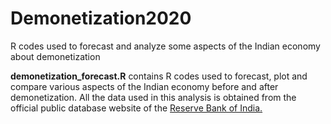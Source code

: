 # Demonetization2020
R codes used to forecast and analyze some aspects of the Indian economy about demonetization

**demonetization_forecast.R** contains R codes used to forecast, plot and compare various aspects of the Indian economy before and after demonetization. All the data used in this analysis is obtained from the official public database website of the <a href = "https://dbie.rbi.org.in/DBIE/dbie.rbi?site=home">Reserve Bank of India.</a>
